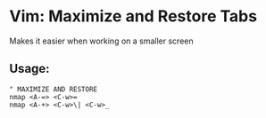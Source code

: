 # Vim: Maximize and Restore Tabs

Makes it easier when working on a smaller screen

## Usage:

```
" MAXIMIZE AND RESTORE
nmap <A-=> <C-w>=
nmap <A-+> <C-w>\| <C-w>_
```
